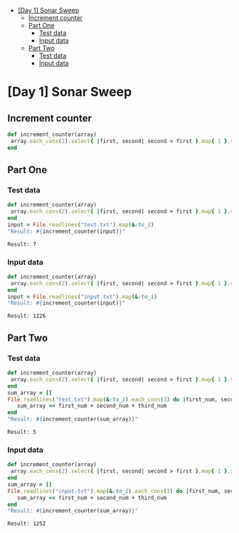 - [[Day 1] Sonar Sweep](#org076d6bc)
  - [Increment counter](#org7a1fd5e)
  - [Part One](#orgd98890a)
    - [Test data](#orgff3eefc)
    - [Input data](#org5e6c15b)
  - [Part Two](#org3ccea15)
    - [Test data](#orgb216533)
    - [Input data](#org79f2232)


<a id="org076d6bc"></a>

# [Day 1] Sonar Sweep


<a id="org7a1fd5e"></a>

## Increment counter

```ruby
def increment_counter(array)
 array.each_cons(2).select{ |first, second| second > first }.map{ 1 }.sum
end
```


<a id="orgd98890a"></a>

## Part One


<a id="orgff3eefc"></a>

### Test data

```ruby
def increment_counter(array)
 array.each_cons(2).select{ |first, second| second > first }.map{ 1 }.sum
end
input = File.readlines("test.txt").map(&:to_i)      
"Result: #{increment_counter(input)}"
```

    Result: 7


<a id="org5e6c15b"></a>

### Input data

```ruby
def increment_counter(array)
 array.each_cons(2).select{ |first, second| second > first }.map{ 1 }.sum
end
input = File.readlines("input.txt").map(&:to_i)      
"Result: #{increment_counter(input)}"
```

    Result: 1226


<a id="org3ccea15"></a>

## Part Two


<a id="orgb216533"></a>

### Test data

```ruby
def increment_counter(array)
 array.each_cons(2).select{ |first, second| second > first }.map{ 1 }.sum
end
sum_array = []
File.readlines("test.txt").map(&:to_i).each_cons(3) do |first_num, second_num, third_num|
   sum_array << first_num + second_num + third_num
end
"Result: #{increment_counter(sum_array)}"
```

    Result: 5


<a id="org79f2232"></a>

### Input data

```ruby
def increment_counter(array)
 array.each_cons(2).select{ |first, second| second > first }.map{ 1 }.sum
end
sum_array = []
File.readlines("input.txt").map(&:to_i).each_cons(3) do |first_num, second_num, third_num|
   sum_array << first_num + second_num + third_num
end     
"Result: #{increment_counter(sum_array)}"
```

    Result: 1252
